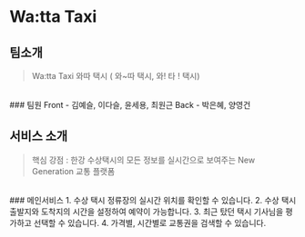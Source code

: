 # Wa:tta Taxi
## 팀소개
> Wa:tta Taxi
> 와따 택시 ( 와~따 택시, 와! 타 ! 택시)

<br>
### 팀원
Front - 김예슬, 이다슬, 윤세용, 최원근
Back - 박은혜, 양영건
<br>

## 서비스 소개
> 핵심 강점 : 한강 수상택시의 모든 정보를 실시간으로 보여주는 New Generation 교통 플랫폼

<br>
### 메인서비스
1. 수상 택시 정류장의 실시간 위치를 확인할 수 있습니다.
2. 수상 택시 출발지와 도착지의 시간을 설정하여 예약이 가능합니다.
3. 최근 탔던 택시 기사님을 평가하고 선택할 수 있습니다.
4. 가격별, 시간별로 교통권을 검색할 수 있습니다.